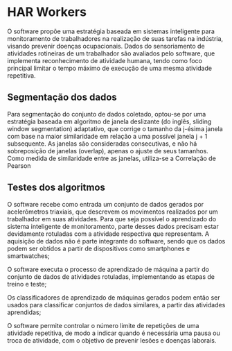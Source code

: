 # HAR Workers

O software propõe uma estratégia baseada em sistemas inteligente para monitoramento de trabalhadores na realização de suas tarefas na indústria, visando prevenir doenças ocupacionais. Dados do sensoriamento de atividades rotineiras de um trabalhador são avaliados pelo software, que implementa reconhecimento de atividade humana, tendo como foco principal limitar o tempo máximo de execução de uma mesma atividade repetitiva.

## Segmentação dos dados

Para segmentação do conjunto de dados coletado, optou-se por uma estratégia baseada em algoritmo de janela deslizante (do inglês, sliding window segmentation) adaptativo, que corrige o tamanho da j-ésima janela com base na maior similaridade em relação a uma possível janela j + 1 subsequente. As janelas são consideradas consecutivas, e não há sobreposição de janelas (overlap), apenas o ajuste de seus tamanhos. Como medida de similaridade entre as janelas, utiliza-se a Correlação de Pearson

## Testes dos algoritmos

O software recebe como entrada um conjunto de dados gerados por acelerômetros triaxiais, que descrevem os movimentos realizados por um trabalhador em suas atividades. Para que seja possível o aprendizado do sistema inteligente de monitoramento, parte desses dados precisam estar devidamente rotuladas com a atividade respectiva que representam. A aquisição de dados não é parte integrante do software, sendo que os dados podem ser obtidos a partir de dispositivos como smartphones e smartwatches;

O software executa o processo de aprendizado de máquina a partir do conjunto de dados de atividades rotuladas, implementando as etapas de treino e teste;

Os classificadores de aprendizado de máquinas gerados podem então ser usados para classificar conjuntos de dados similares, a partir das atividades aprendidas;

O software permite controlar o número limite de repetições de uma atividade repetitiva, de modo a indicar quando é necessária uma pausa ou troca de atividade, com o objetivo de prevenir lesões e doenças laborais.
